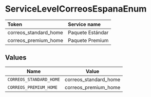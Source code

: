 # ServiceLevelCorreosEspanaEnum

|Token | Service name|
|:---|:---|
| correos_standard_home| Paquete Estándar|
| correos_premium_home | Paquete Premium|



## Values

| Name                    | Value                   |
| ----------------------- | ----------------------- |
| `CORREOS_STANDARD_HOME` | correos_standard_home   |
| `CORREOS_PREMIUM_HOME`  | correos_premium_home    |